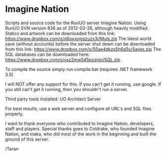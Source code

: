 Imagine Nation
=============

Scripts and source code for the RunUO server Imagine Nation. 
Using RunUO SVN version 836 as of 2012-02-26, although heavily modified.
Statics and artwork can be downloaded from this link: https://www.dropbox.com/s/x6qxxoigszuzx3j/Muls.zip
The latest world save (without accounts) before the server shut down can be downloaded from this link: https://www.dropbox.com/s/55ae4dkzs5h6a5s/Saves.zip
The SQL databases can be downloaded here: https://www.dropbox.com/s/vsz2mw545pzaign/SQL.zip

To compile the source simply run compile.bat (requires .NET framework 3.5)

I will NOT offer any support for this. If you can't get it running, use google.
If you still can't get it running, then you shouldn't run a server.

Third party tools installed:
UO Architect Server

For best results, use a web server and configure all URL's and SQL files properly.

I want to thank everyone who contributed to Imagine Nation, developers, staff and players.
Special thanks goes to Coldrake, who founded Imagine Nation, and maka, who did most
of the work in the beginning and built the ground of this server.

/Taran
